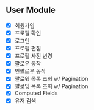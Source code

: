## User Module

- [x] 회원가입
- [x] 프로필 확인
- [x] 로그인
- [x] 프로필 편집
- [x] 프로필 사진 변경
- [x] 팔로우 동작
- [x] 언팔로우 동작
- [x] 팔로워 목록 조회 w/ Pagination
- [x] 팔로잉 목록 조회 w/ Pagination
- [x] Computed Fields
- [x] 유저 검색
